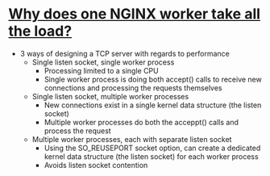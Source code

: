# [Why does one NGINX worker take all the load?](https://blog.cloudflare.com/the-sad-state-of-linux-socket-balancing/)

* 3 ways of designing a TCP server with regards to performance
  * Single listen socket, single worker process
    * Processing limited to a single CPU
    * Single worker process is doing both accept() calls to receive new connections and processing the requests themselves
  * Single listen socket, multiple worker processes
    * New connections exist in a single kernel data structure (the listen socket)
    * Multiple worker processes do both the acceppt() calls and process the request
  * Multiple worker processes, each with separate listen socket
    * Using the SO_REUSEPORT socket option, can create a dedicated kernel data structure (the listen socket) for each worker process
    * Avoids listen socket contention
